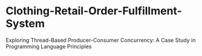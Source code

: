 # Clothing-Retail-Order-Fulfillment-System
Exploring Thread-Based Producer-Consumer Concurrency: A Case Study in Programming Language Principles

